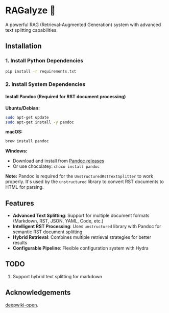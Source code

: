 # RAGalyze 🚀

A powerful RAG (Retrieval-Augmented Generation) system with advanced text splitting capabilities.

## Installation

### 1. Install Python Dependencies

```bash
pip install -r requirements.txt
```

### 2. Install System Dependencies

#### Install Pandoc (Required for RST document processing)

**Ubuntu/Debian:**
```bash
sudo apt-get update
sudo apt-get install -y pandoc
```

**macOS:**
```bash
brew install pandoc
```

**Windows:**
- Download and install from [Pandoc releases](https://github.com/jgm/pandoc/releases)
- Or use chocolatey: `choco install pandoc`

**Note:** Pandoc is required for the `UnstructuredRstTextSplitter` to work properly. It's used by the `unstructured` library to convert RST documents to HTML for parsing.

## Features

- **Advanced Text Splitting**: Support for multiple document formats (Markdown, RST, JSON, YAML, Code, etc.)
- **Intelligent RST Processing**: Uses `unstructured` library with Pandoc for semantic RST document splitting
- **Hybrid Retrieval**: Combines multiple retrieval strategies for better results
- **Configurable Pipeline**: Flexible configuration system with Hydra

## TODO
1. Support hybrid text splitting for markdown

## Acknowledgements

[deepwiki-open](https://github.com/AsyncFuncAI/deepwiki-open).